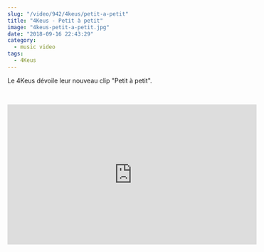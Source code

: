 ```yaml
--- 
slug: "/video/942/4keus/petit-a-petit"
title: "4Keus - Petit à petit"
image: "4keus-petit-a-petit.jpg"
date: "2018-09-16 22:43:29"
category:
  - music video
tags:
  - 4Keus
---
```

<p>Le 4Keus dévoile leur nouveau clip "Petit à petit".</p><br/><p><iframe width="560" height="315" src="https://www.youtube.com/embed/pn1YOR-8jfs" frameborder="0" allow="autoplay; encrypted-media" allowfullscreen></iframe></p>
